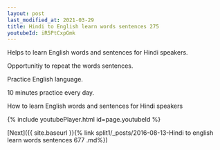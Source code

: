 ```yaml
---
layout: post
last_modified_at: 2021-03-29
title: Hindi to English learn words sentences 275 
youtubeId: iR5PtCxpGmk
---
```

 
 
Helps to learn English words and sentences for Hindi speakers.

Opportunitiy to repeat the words sentences. 

Practice English language. 
 
10 minutes practice every day. 
 
How to learn English words and sentences for Hindi speakers 
 
{% include youtubePlayer.html id=page.youtubeId %}
 
 
[Next]({{ site.baseurl }}{% link  split1/_posts/2016-08-13-Hindi to english learn words sentences 677 .md%})
 
